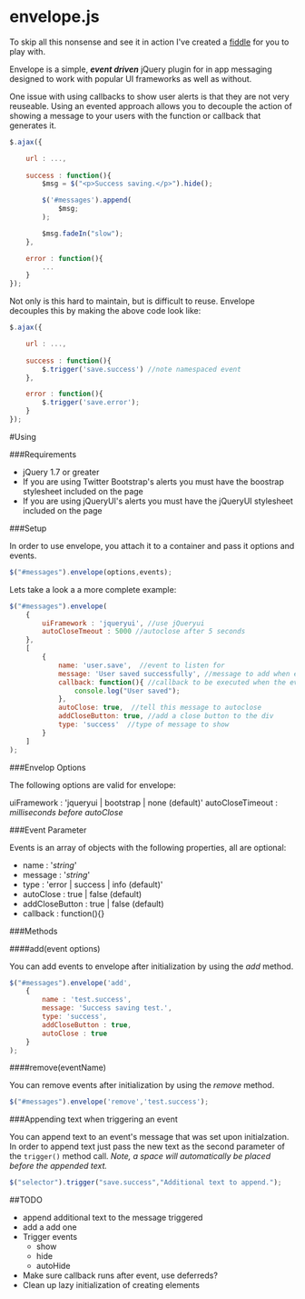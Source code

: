 envelope.js
===========
To skip all this nonsense and see it in action I've created a <a href="http://jsfiddle.net/bittersweetryan/GbAfk/" target="_blank">fiddle</a> for you to play with.

Envelope is a simple, _**event driven**_ jQuery plugin for in app messaging designed to work with popular UI frameworks as well as without. 

One issue with using callbacks to show user alerts is that they are not very reuseable. Using an evented approach allows you to decouple the action of showing a message to your users with the function or callback that generates it.

```js
$.ajax({

	url : ...,
	
	success : function(){
		$msg = $("<p>Success saving.</p>").hide();

		$('#messages').append(
			$msg;
		);

		$msg.fadeIn("slow");
	},

	error : function(){
		...
	}
}); 
```

Not only is this hard to maintain, but is difficult to reuse.  Envelope decouples this by making the above code look like:

```js
$.ajax({

	url : ...,
	
	success : function(){
		$.trigger('save.success') //note namespaced event
	},

	error : function(){
		$.trigger('save.error');
	}
});
``` 

#Using

###Requirements

 * jQuery 1.7 or greater
 * If you are using Twitter Bootstrap's alerts you must have the boostrap stylesheet included on the page
 * If you are using jQueryUI's alerts you must have the jQueryUI stylesheet included on the page

###Setup

In order to use envelope, you attach it to a container and pass it options and events.

```js
$("#messages").envelope(options,events);
```

Lets take a look a a more complete example: 

```js
$("#messages").envelope(
	{
		uiFramework : 'jqueryui', //use jQueryui
		autoCloseTmeout : 5000 //autoclose after 5 seconds
	},
	[
		{
			name: 'user.save',  //event to listen for
			message: 'User saved successfully', //message to add when event is triggered
			callback: function(){ //callback to be executed when the event is triggered
				console.log("User saved");
			},
			autoClose: true,  //tell this message to autoclose
			addCloseButton: true, //add a close button to the div
			type: 'success'  //type of message to show
		}
	]
);
```



###Envelop Options

The following options are valid for envelope: 

uiFramework : 'jqueryui | bootstrap | none (default)'
autoCloseTimeout : _milliseconds before autoClose_

###Event Parameter

Events is an array of objects with the following properties, all are optional:
 
 * name : '_string_'
 * message : '_string_'
 * type : 'error | success | info (default)' 
 * autoClose : true | false (default)
 * addCloseButton : true | false (default)
 * callback : function(){}

###Methods

####add(event options)

You can add events to envelope after initialization by using the _add_ method. 

```js
$("#messages").envelope('add',
	{
		name : 'test.success',
		message: 'Success saving test.',
		type: 'success',
		addCloseButton : true,
		autoClose : true
	}
);
```

####remove(eventName)

You can remove events after initialization by using the _remove_ method.

```js
$("#messages").envelope('remove','test.success');
```

###Appending text when triggering an event

You can append text to an event's message that was set upon initialzation. In order to append text just pass the new text as the second parameter of the `trigger()` method call.  _Note, a space will automatically be placed before the appended text._

```js
$("selector").trigger("save.success","Additional text to append.");
```


##TODO
 * append additional text to the message triggered
 * add a add one
 * Trigger events
     * show
     * hide
     * autoHide
 * Make sure callback runs after event, use deferreds? 
 * Clean up lazy initialization of creating elements